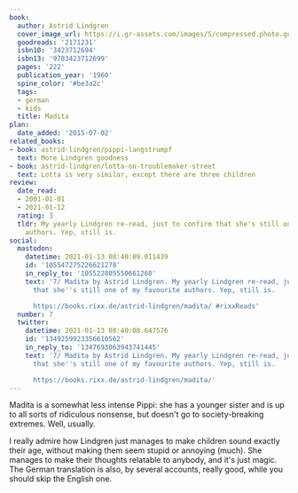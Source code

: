 ```yaml
---
book:
  author: Astrid Lindgren
  cover_image_url: https://i.gr-assets.com/images/S/compressed.photo.goodreads.com/books/1327581153l/2171231._SX98_.jpg
  goodreads: '2171231'
  isbn10: '3423712694'
  isbn13: '9783423712699'
  pages: '222'
  publication_year: '1960'
  spine_color: '#be3a2c'
  tags:
  - german
  - kids
  title: Madita
plan:
  date_added: '2015-07-02'
related_books:
- book: astrid-lindgren/pippi-langstrumpf
  text: More Lindgren goodness
- book: astrid-lindgren/lotta-on-troublemaker-street
  text: Lotta is very similar, except there are three children
review:
  date_read:
  - 2001-01-01
  - 2021-01-12
  rating: 3
  tldr: My yearly Lindgren re-read, just to confirm that she's still one of my favourite
    authors. Yep, still is.
social:
  mastodon:
    datetime: 2021-01-13 08:40:09.011439
    id: '105547275226621278'
    in_reply_to: '105522805550661268'
    text: '7/ Madita by Astrid Lindgren. My yearly Lindgren re-read, just to confirm
      that she''s still one of my favourite authors. Yep, still is.

      https://books.rixx.de/astrid-lindgren/madita/ #rixxReads'
  number: 7
  twitter:
    datetime: 2021-01-13 08:40:08.647576
    id: '1349259923356610562'
    in_reply_to: '1347693863943741445'
    text: '7/ Madita by Astrid Lindgren. My yearly Lindgren re-read, just to confirm
      that she''s still one of my favourite authors. Yep, still is.

      https://books.rixx.de/astrid-lindgren/madita/'
---
```


Madita is a somewhat less intense Pippi: she has a younger sister and is up to all sorts of ridiculous nonsense, but
doesn't go to society-breaking extremes. Well, usually.

I really admire how Lindgren just manages to make children sound exactly their age, without making them seem stupid or
annoying (much). She manages to make their thoughts relatable to anybody, and it's just magic. The German translation is
also, by several accounts, really good, while you should skip the English one.
